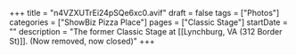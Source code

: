 +++
title = "n4VZXUTrEi24pSQe6xc0.avif"
draft = false
tags = ["Photos"]
categories = ["ShowBiz Pizza Place"]
pages = ["Classic Stage"]
startDate = ""
description = "The former Classic Stage at [[Lynchburg, VA (312 Border St)]]. (Now removed, now closed)"
+++
